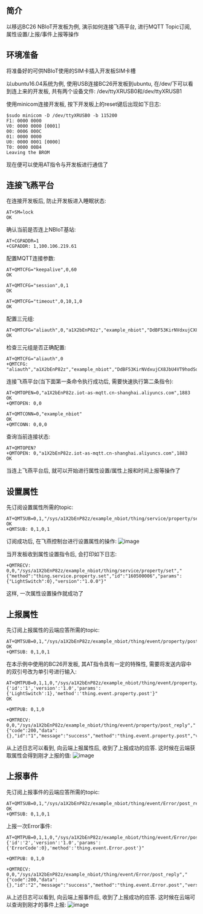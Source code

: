 简介
---
以移远BC26 NBIoT开发板为例, 演示如何连接飞燕平台, 进行MQTT Topic订阅, 属性设置/上报/事件上报等操作

环境准备
---
将准备好的可供NBIoT使用的SIM卡插入开发板SIM卡槽

以ubuntu16.04系统为例, 使用USB连接BC26开发板到ubuntu, 在/dev/下可以看到连上来的开发板, 共有两个设备文件: /dev/ttyXRUSB0和/dev/ttyXRUSB1

使用minicom连接开发板, 按下开发板上的reset键后出现如下日志:

    $sudo minicom -D /dev/ttyXRUSB0 -b 115200
    F1: 0000 0000
    V0: 0000 0000 [0001]
    00: 0006 000C
    01: 0000 0000
    U0: 0000 0001 [0000]
    T0: 0000 00B4
    Leaving the BROM
现在便可以使用AT指令与开发板进行通信了

连接飞燕平台
---
在连接开发板后, 防止开发板进入睡眠状态:

    AT+SM=lock
    OK

确认当前是否连上NBIoT基站:

    AT+CGPADDR=1
    +CGPADDR: 1,100.106.219.61

配置MQTT连接参数:

    AT+QMTCFG="keepalive",0,60
    OK

    AT+QMTCFG="session",0,1
    OK

    AT+QMTCFG="timeout",0,10,1,0
    OK

配置三元组:

    AT+QMTCFG="aliauth",0,"a1X2bEnP82z","example_nbiot","DdBF53KirNVdxujCX8JbU4VT9hodSqer"
    OK

检查三元组是否正确配置:

    AT+QMTCFG="aliauth",0
    +QMTCFG: "aliauth","a1X2bEnP82z","example_nbiot","DdBF53KirNVdxujCX8JbU4VT9hodSqer"

连接飞燕平台(当下面第一条命令执行成功后, 需要快速执行第二条指令):

    AT+QMTOPEN=0,"a1X2bEnP82z.iot-as-mqtt.cn-shanghai.aliyuncs.com",1883
    OK
    +QMTOPEN: 0,0

    AT+QMTCONN=0,"example_nbiot"
    OK
    +QMTCONN: 0,0,0

查询当前连接状态:

    AT+QMTOPEN?
    +QMTOPEN: 0,"a1X2bEnP82z.iot-as-mqtt.cn-shanghai.aliyuncs.com",1883
    OK

当连上飞燕平台后, 就可以开始进行属性设置/属性上报和时间上报等操作了

设置属性
---
先订阅设置属性所需的topic:

    AT+QMTSUB=0,1,"/sys/a1X2bEnP82z/example_nbiot/thing/service/property/set",1
    OK
    +QMTSUB: 0,1,0,1

订阅成功后, 在飞燕控制台进行设置属性的操作:
![image](https://linkkit-export.oss-cn-shanghai.aliyuncs.com/NBIoT-%E8%AE%BE%E7%BD%AE%E5%B1%9E%E6%80%A7.png)

当开发板收到属性设置指令后, 会打印如下日志:

    +QMTRECV: 0,0,"/sys/a1X2bEnP82z/example_nbiot/thing/service/property/set","{"method":"thing.service.property.set","id":"160500006","params":{"LightSwitch":0},"version":"1.0.0"}"

这样, 一次属性设置操作就成功了

上报属性
---
先订阅上报属性的云端应答所需的topic:

    AT+QMTSUB=0,1,"/sys/a1X2bEnP82z/example_nbiot/thing/event/property/post_reply",1
    OK
    +QMTSUB: 0,1,0,1

在本示例中使用的BC26开发板, 其AT指令具有一定的特殊性, 需要将发送内容中的双引号改为单引号进行输入:

    AT+QMTPUB=0,1,1,0,"/sys/a1X2bEnP82z/example_nbiot/thing/event/property/post","{'id':'1','version':'1.0','params':{'LightSwitch':1},'method':'thing.event.property.post'}"
    OK

    +QMTPUB: 0,1,0

    +QMTRECV: 0,0,"/sys/a1X2bEnP82z/example_nbiot/thing/event/property/post_reply","{"code":200,"data":{},"id":"1","message":"success","method":"thing.event.property.post","version":"1.0"}"

从上述日志可以看到, 向云端上报属性后, 收到了上报成功的应答. 这时候在云端获取属性会得到刚才上报的值:
![image](https://linkkit-export.oss-cn-shanghai.aliyuncs.com/NBIoT-%E4%B8%8A%E6%8A%A5%E5%B1%9E%E6%80%A7.png)

上报事件
---
先订阅上报事件的云端应答所需的topic:

    AT+QMTSUB=0,1,"/sys/a1X2bEnP82z/example_nbiot/thing/event/Error/post_reply",1
    OK
    +QMTSUB: 0,1,0,1

上报一次Error事件:

    AT+QMTPUB=0,1,1,0,"/sys/a1X2bEnP82z/example_nbiot/thing/event/Error/post","{'id':'2','version':'1.0','params':{'ErrorCode':0},'method':'thing.event.Error.post'}"

    +QMTPUB: 0,1,0

    +QMTRECV: 0,0,"/sys/a1X2bEnP82z/example_nbiot/thing/event/Error/post_reply","{"code":200,"data":{},"id":"2","message":"success","method":"thing.event.Error.post","version":"1.0"}"

从上述日志可以看到, 向云端上报事件后, 收到了上报成功的应答. 这时候在云端可以查询到刚才的事件上报:
![image](https://linkkit-export.oss-cn-shanghai.aliyuncs.com/NBIoT-%E4%B8%8A%E6%8A%A5%E4%BA%8B%E4%BB%B6.png)
